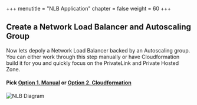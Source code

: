+++
menutitle = "NLB Application"
chapter = false
weight = 60
+++

## Create a Network Load Balancer and Autoscaling Group

Now lets depoly a Network Load Balancer backed by an Autoscaling group. You can either work through this step manually or have Cloudformation build it for you and quickly focus on the PrivateLink and Private Hosted Zone.

#### Pick [Option 1. Manual](../lab3-applications/60-deploynlb/60-manual.html) or [Option 2. Cloudformation](../lab3-applications/60-deploynlb/60-automated.html)

![NLB Diagram](/images/nlb-diagram.png)

